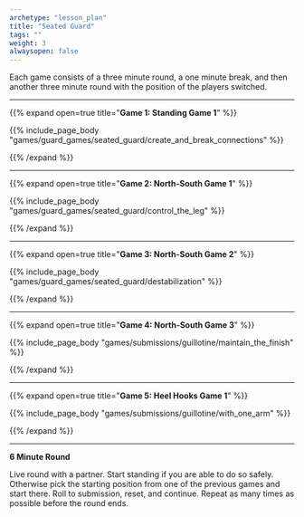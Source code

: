 ```yaml
--- 
archetype: "lesson_plan" 
title: "Seated Guard"
tags: ""
weight: 3
alwaysopen: false 
---
```




Each game consists of a three minute round, a one minute break, and then another three minute round with the position of the players switched. 

---
{{% expand open=true title="**Game 1: Standing Game 1**" %}}

{{% include_page_body "games/guard_games/seated_guard/create_and_break_connections" %}}

{{% /expand %}}

---
{{% expand open=true title="**Game 2: North-South Game 1**" %}}

{{% include_page_body "games/guard_games/seated_guard/control_the_leg" %}}

{{% /expand %}}

---
{{% expand open=true title="**Game 3: North-South Game 2**" %}}

{{% include_page_body "games/guard_games/seated_guard/destabilization" %}}

{{% /expand %}}

---
{{% expand open=true title="**Game 4: North-South Game 3**" %}}

{{% include_page_body "games/submissions/guillotine/maintain_the_finish" %}}

{{% /expand %}}

---
{{% expand open=true title="**Game 5: Heel Hooks Game 1**" %}}


{{% include_page_body "games/submissions/guillotine/with_one_arm" %}}

{{% /expand %}}

---
**6 Minute Round**

Live round with a partner. Start standing if you are able to do so safely. Otherwise pick the starting position from one of the previous games and start there. Roll to submission, reset, and continue. Repeat as many times as possible before the round ends. 



